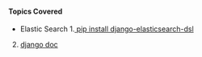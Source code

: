 #### Topics Covered
- Elastic Search
1.[ pip install django-elasticsearch-dsl](https://pypi.org/project/django-elasticsearch-dsl/)
2. [ django doc](https://django-elasticsearch-dsl.readthedocs.io/en/latest/)
